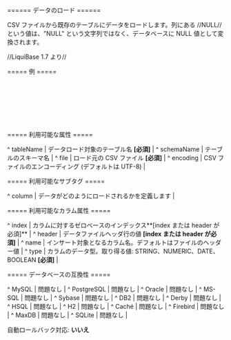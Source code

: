 ====== データのロード ======

CSV ファイルから既存のテーブルにデータをロードします。列にある //NULL// という値は、"NULL" という文字列ではなく、データベースに NULL 値として変換されます。

//LiquiBase 1.7 より//



===== 例 =====

<code xml>
<loadData tableName="users" file="com/sample/users.csv">
    <column name="id" type="NUMERIC"/>
    <column name="firstname" type="STRING"/>
    <column name="lastname" type="STRING"/>
    <column name="username" type="STRING"/>
</loadData>
</code>


===== 利用可能な属性 =====

^ tableName  | データロード対象のテーブル名 **[必須]** |
^ schemaName  | テーブルのスキーマ名  | 
^ file  | ロード元の CSV ファイル **[必須]** |
^ encoding | CSV ファイルのエンコーディング (デフォルトは UTF-8) |

===== 利用可能なサブタグ =====

^ column  | データがどのようにロードされるかを定義します  | 




===== 利用可能なカラム属性 =====

^ index | カラムに対するゼロベースのインデックス**[index または header が必須]** | 
^ header | データファイルヘッダ行の値 **[index または header が必須]** |
^ name  | インサート対象となるカラム名。デフォルトはファイルのヘッダー値 |
^ type  | カラムのデータ型。取り得る値: STRING、NUMERIC、DATE、BOOLEAN **[必須]**  |


===== データベースの互換性 =====

^ MySQL  | 問題なし  | 
^ PostgreSQL  | 問題なし  | 
^ Oracle  | 問題なし  | 
^ MS-SQL  | 問題なし  | 
^ Sybase  | 問題なし  | 
^ DB2  | 問題なし  | 
^ Derby  | 問題なし  | 
^ HSQL  | 問題なし  | 
^ H2  | 問題なし  | 
^ Caché  | 問題なし  | 
^ Firebird  | 問題なし  | 
^ MaxDB  | 問題なし  | 
^ SQLite  | 問題なし  |

自動ロールバック対応: **いいえ**